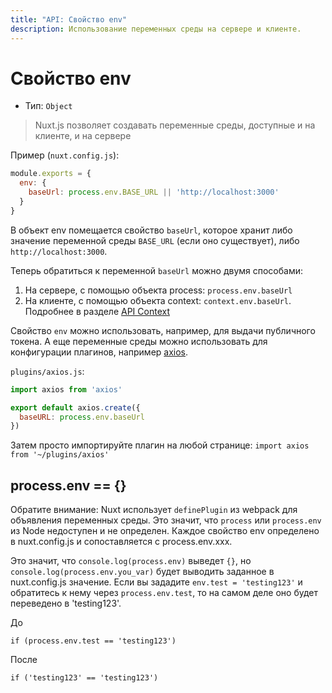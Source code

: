 ```yaml
---
title: "API: Свойство env"
description: Использование переменных среды на сервере и клиенте.
---
```


# Свойство env

- Тип: `Object`

> Nuxt.js позволяет создавать переменные среды, доступные и на клиенте, и на сервере

Пример (`nuxt.config.js`):

```js
module.exports = {
  env: {
    baseUrl: process.env.BASE_URL || 'http://localhost:3000'
  }
}
```

В объект env помещается свойство `baseUrl`, которое хранит либо значение переменной среды `BASE_URL` (если оно существует), либо `http://localhost:3000`.

Теперь обратиться к переменной `baseUrl` можно двумя способами:

1. На сервере, с помощью объекта process: `process.env.baseUrl`
2. На клиенте, с помощью объекта context: `context.env.baseUrl`. Подробнее в разделе [API Context](/api/context)


Свойство `env` можно использовать, например, для выдачи публичного токена.
А еще переменные среды можно использовать для конфигурации плагинов, например [axios](https://github.com/axios/axios).

`plugins/axios.js`:
```js
import axios from 'axios'

export default axios.create({
  baseURL: process.env.baseUrl
})
```

Затем просто импортируйте плагин на любой странице: `import axios from '~/plugins/axios'`

## process.env == {}

Обратите внимание: Nuxt  использует `definePlugin` из webpack для объявления переменных среды. Это значит, что `process` или `process.env` из Node недоступен и не определен. Каждое свойство env определено в nuxt.config.js и сопоставляется с process.env.xxx.

Это значит, что  `console.log(process.env)`  выведет `{}`, но `console.log(process.env.you_var)`  будет выводить заданное в nuxt.config.js значение. Если вы зададите `env.test = 'testing123'` и обратитесь к нему через `process.env.test`, то на самом деле оно будет переведено в  'testing123'.



До
```
if (process.env.test == 'testing123')
```

После
```
if ('testing123' == 'testing123')
```


